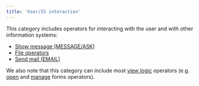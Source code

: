 ```yaml
---
title: 'User/IS interaction'
---
```


This category includes operators for interacting with the user and with other information systems:

-   [Show message (MESSAGE/ASK)](Show_message_MESSAGE_ASK.md)
-   [File operators](File_operators.md)
-   [Send mail (EMAIL)](Send_mail_EMAIL.md)

We also note that this category can include most [view logic](View_logic.md) operators (e.g. [open](Open_form.md) and [manage](Form_operators.md) forms operators).
